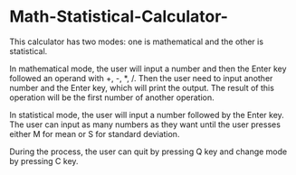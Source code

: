 # Math-Statistical-Calculator-
This calculator has two modes: one is mathematical and the other is statistical.

In mathematical mode, the user will input a number and then the Enter key followed an operand with +, -, *, /. Then the user need to input another number and the Enter key, which will print the output. The result of this operation will be the first number of another operation.

In statistical mode, the user will input a number followed by the Enter key. The user can input as many numbers as they want until the user presses either M for mean or S for standard deviation.

During the process, the user can quit by pressing Q key and change mode by pressing C key.
